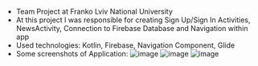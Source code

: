 - Team Project at Franko Lviv National University
- At this project I was responsible for creating Sign Up/Sign In Activities, NewsActivity, Connection to Firebase Database and Navigation within app
- Used technologies: Kotlin, Firebase, Navigation Component, Glide
- Some screenshots of Application:
![image](https://github.com/user-attachments/assets/5a38d53c-05b3-428d-9deb-a30c934502fb)
![image](https://github.com/user-attachments/assets/7a5813bc-27ac-47c0-a7d2-b61b6261c1ff)
![image](https://github.com/user-attachments/assets/a72f9e6d-e611-4a91-bcc7-cc786cdbbf42)
